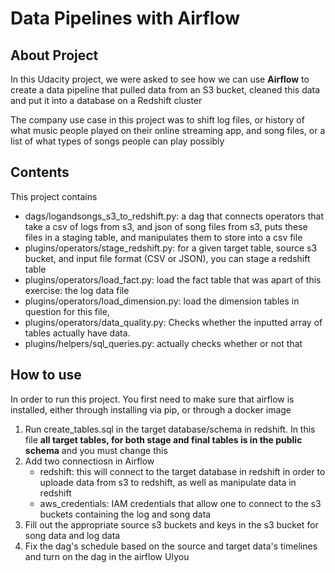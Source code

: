 # Data Pipelines with Airflow

## About Project

In this Udacity project, we were asked to see how we can use **Airflow** to create a data pipeline that pulled data from an S3 bucket, cleaned this data and put it into a database on a Redshift cluster

The company use case in this project was to shift log files, or history of what music people played on their online streaming app, and song files, or a list of what types of songs people can play possibly

## Contents
This project contains
* dags/logandsongs_s3_to_redshift.py: a dag that connects operators that take a csv of logs from s3, and json of song files from s3, puts these files in a staging table, and manipulates them to store into a csv file
* plugins/operators/stage_redshift.py: for a given target table, source s3 bucket, and input file format (CSV or JSON), you can stage a redshift table
* plugins/operators/load_fact.py: load the fact table that was apart of this exercise: the log data file
* plugins/operators/load_dimension.py: load the dimension tables in question for this file, 
* plugins/operators/data_quality.py: Checks whether the inputted array of tables  actually have data.
* plugins/helpers/sql_queries.py: actually checks whether or not that 


## How to use
In order to run this project. You first need to make sure that airflow is installed, either through installing via pip, or through a docker image
1. Run create_tables.sql in the target database/schema in redshift. In this file **all target tables, for both stage and final tables is in the public schema** and you must change this 
2. Add two connectiosn in Airflow
	* redshift: this will connect to the target database in redshift in order to uploade data from s3 to redshift, as well as manipulate data in redshift
	* aws_credentials: IAM credentials that allow one to connect to the s3 buckets containing the log and song data
2. Fill out the appropriate source s3 buckets and keys in the s3 bucket for song data and log data
3. Fix the dag's schedule based on the source and target data's timelines and turn on the dag in the airflow UIyou


